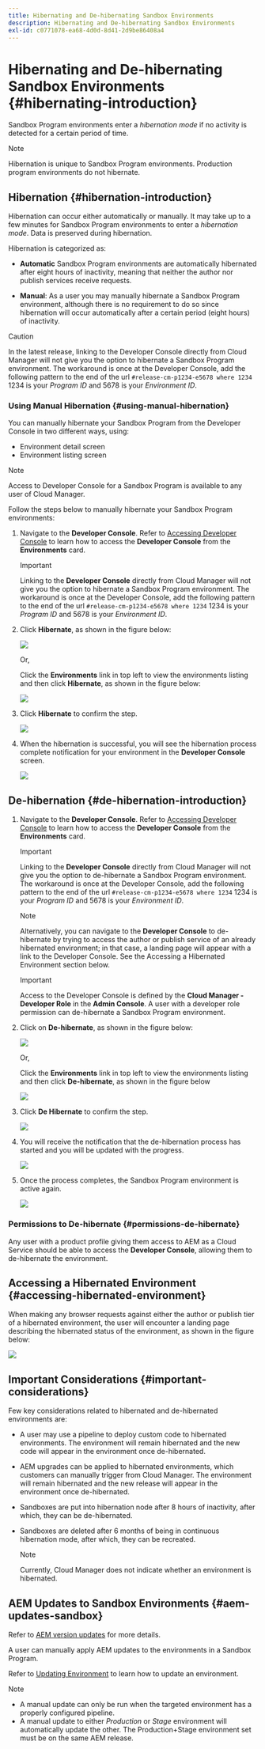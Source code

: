 ```yaml
---
title: Hibernating and De-hibernating Sandbox Environments 
description: Hibernating and De-hibernating Sandbox Environments
exl-id: c0771078-ea68-4d0d-8d41-2d9be86408a4
---
```

# Hibernating and De-hibernating Sandbox Environments {#hibernating-introduction}

Sandbox Program environments enter a *hibernation mode* if no activity is detected for a certain period of time.

>[!NOTE]
>Hibernation is unique to Sandbox Program environments. Production program environments do not hibernate.

## Hibernation {#hibernation-introduction}

Hibernation can occur either automatically or manually. It may take up to a few minutes for Sandbox Program environments to enter a *hibernation mode*. Data is preserved during hibernation.

Hibernation is categorized as:

* **Automatic**  Sandbox Program environments are automatically hibernated after eight hours of inactivity, meaning that neither the author nor publish services receive requests.

* **Manual**: As a user you may manually hibernate a Sandbox Program environment, although there is no requirement to do so since hibernation will occur automatically after a certain period (eight hours) of inactivity.

>[!CAUTION]
>In the latest release, linking to the Developer Console directly from Cloud Manager will not give you the option to hibernate a Sandbox Program environment. The workaround is once at the Developer Console, add the following pattern to the end of the url `#release-cm-p1234-e5678 where 1234` 1234 is your *Program ID* and 5678 is your *Environment ID*.

### Using Manual Hibernation {#using-manual-hibernation}

You can manually hibernate your Sandbox Program from the Developer Console in two different ways, using:

* Environment detail screen 
* Environment listing screen 

>[!NOTE]
>Access to Developer Console for a Sandbox Program is available to any user of Cloud Manager.

Follow the steps below to manually hibernate your Sandbox Program environments:

1. Navigate to the **Developer Console**. 
Refer to [Accessing Developer Console](/help/implementing/cloud-manager/manage-environments.md#accessing-developer-console) to learn how to access the **Developer Console** from the **Environments** card.
   >[!IMPORTANT]
   >Linking to the **Developer Console** directly from Cloud Manager will not give you the option to hibernate a Sandbox Program environment. The workaround is once at the Developer Console, add the following pattern to the end of the url `#release-cm-p1234-e5678 where 1234` 1234 is your *Program ID* and 5678 is your *Environment ID*.  

1. Click **Hibernate**, as shown in the figure below:

   ![](assets/hibernate-1.png)

   Or,

   Click the **Environments** link in top left to view the environments listing and then click **Hibernate**, as shown in the figure below:

   ![](assets/hibernate-1b.png)

1. Click **Hibernate** to confirm the step.

   ![](assets/hibernate-2.png)

1. When the hibernation is successful, you will see the hibernation process complete notification for your environment in the **Developer Console** screen.

   ![](assets/hibernate-4.png)


## De-hibernation {#de-hibernation-introduction}

1. Navigate to the **Developer Console**. 
Refer to [Accessing Developer Console](/help/implementing/cloud-manager/manage-environments.md#accessing-developer-console) to learn how to access the **Developer Console** from the **Environments** card.

   >[!IMPORTANT]
   >Linking to the **Developer Console** directly from Cloud Manager will not give you the option to de-hibernate a Sandbox Program environment. The workaround is once at the Developer Console, add the following pattern to the end of the url `#release-cm-p1234-e5678 where 1234` 1234 is your *Program ID* and 5678 is your *Environment ID*.

   >[!NOTE]
   >Alternatively, you can navigate to the **Developer Console** to de-hibernate by trying to access the author or publish service of an already hibernated environment; in that case, a landing page will appear with a link to the Developer Console. See the Accessing a Hibernated Environment section below.

   >[!IMPORTANT]
   >Access to the Developer Console is defined by the **Cloud Manager - Developer Role** in the **Admin Console**. A user with a developer role permission can de-hibernate a Sandbox Program environment.

1. Click on **De-hibernate**, as shown in the figure below:

    ![](assets/de-hibernation-img1.png)

    Or,

    Click the **Environments** link in top left to view the environments listing and then click **De-hibernate**, as shown in the figure below
 
    ![](assets/de-hibernate-1b.png)


1. Click **De Hibernate** to confirm the step.

   ![](assets/de-hibernation-img2.png)

1. You will receive the notification that the de-hibernation process has started and you will be updated with the progress.
   
   ![](assets/de-hibernation-img3.png)
   
1. Once the process completes, the Sandbox Program environment is active again.
 
   ![](assets/de-hibernation-img4.png)

### Permissions to De-hibernate {#permissions-de-hibernate}

Any user with a product profile giving them access to AEM as a Cloud Service should be able to access the **Developer Console**, allowing them to de-hibernate the environment. 

## Accessing a Hibernated Environment {#accessing-hibernated-environment}

When making any browser requests against either the author or publish tier of a hibernated environment, the user will encounter a landing page describing the hibernated status of the environment, as shown in the figure below:

![](assets/de-hibernation-img5.png)

## Important Considerations {#important-considerations}

Few key considerations related to hibernated and de-hibernated environments are:

* A user may use a pipeline to deploy custom code to hibernated environments. The environment will remain hibernated and the new code will appear in the environment once de-hibernated.

* AEM upgrades can be applied to hibernated environments, which customers can manually trigger from Cloud Manager. The environment will remain hibernated and the new release will appear in the environment once de-hibernated.

* Sandboxes are put into hibernation node after 8 hours of inactivity, after which, they can be de-hibernated.

* Sandboxes are deleted after 6 months of being in continuous hibernation mode, after which, they can be recreated.

   >[!NOTE]
   >Currently, Cloud Manager does not indicate whether an environment is hibernated.

## AEM Updates to Sandbox Environments {#aem-updates-sandbox}

Refer to [AEM version updates](/help/implementing/deploying/aem-version-updates.md) for more details.

A user can manually apply AEM updates to the environments in a Sandbox Program.

Refer to [Updating Environment](/help/implementing/cloud-manager/manage-environments.md#updating-dev-environment) to learn how to update an environment.

>[!NOTE]
>* A manual update can only be run when the targeted environment has a properly configured pipeline. 
>* A manual update to either *Production* or *Stage* environment will automatically update the other. The Production+Stage environment set must be on the same AEM release.
